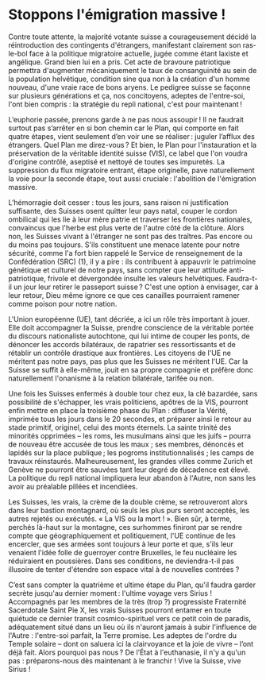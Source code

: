 # Stoppons l'émigration massive !

Contre toute attente, la majorité votante suisse a courageusement décidé la réintroduction des contingents d'étrangers, manifestant clairement son ras-le-bol face à la politique migratoire actuelle, jugée comme étant laxiste et angélique. Grand bien lui en a pris. Cet acte de bravoure patriotique permettra d'augmenter mécaniquement le taux de consanguinité au sein de la population helvétique, condition sine qua non à la création d'un homme nouveau, d'une vraie race de bons aryens. Le pedigree suisse se façonne sur plusieurs générations et ça, nos concitoyens, adeptes de l'entre-soi, l'ont bien compris : la stratégie du repli national, c'est pour maintenant ! 

L’euphorie passée, prenons garde à ne pas nous assoupir ! Il ne faudrait surtout pas s’arrêter en si bon chemin car le Plan, qui comporte en fait quatre étapes, vient seulement d’en voir une se réaliser : juguler l’afflux des étrangers. Quel Plan me direz-vous ? Et bien, le Plan pour l'instauration et la préservation de la véritable identité suisse (VIS), ce label que l'on voudra d'origine contrôlé, aseptisé et nettoyé de toutes ses impuretés. La suppression du flux migratoire entrant, étape originelle, pave naturellement la voie pour la seconde étape, tout aussi cruciale : l'abolition de l'émigration massive. 

L’hémorragie doit cesser : tous les jours, sans raison ni justification suffisante, des Suisses osent quitter leur pays natal, couper le cordon ombilical qui les lie à leur mère patrie et traverser les frontières nationales, convaincus que l'herbe est plus verte de l'autre côté de la clôture. Alors non, les Suisses vivant à l'étranger ne sont pas des traîtres. Pas encore ou du moins pas toujours. S'ils constituent une menace latente pour notre sécurité, comme l'a fort bien rappelé le Service de renseignement de la Confédération (SRC) (1), il y a pire : ils contribuent à appauvrir le patrimoine génétique et culturel de notre pays, sans compter que leur attitude anti-patriotique, frivole et dévergondée insulte les valeurs helvétiques. Faudra-t-il un jour leur retirer le passeport suisse ? C'est une option à envisager, car à leur retour, Dieu même ignore ce que ces canailles pourraient ramener comme poison pour notre nation. 

L'Union européenne (UE), tant décriée, a ici un rôle très important à jouer. Elle doit accompagner la Suisse, prendre conscience de la véritable portée du discours nationaliste autochtone, qui lui intime de couper les ponts, de dénoncer les accords bilatéraux, de rapatrier ses ressortissants et de rétablir un contrôle drastique aux frontières. Les citoyens de l'UE ne méritent pas notre pays, pas plus que les Suisses ne méritent l'UE. Car la Suisse se suffit à elle-même, jouit en sa propre compagnie et préfère donc naturellement l'onanisme à la relation bilatérale, tarifée ou non.

Une fois les Suisses enfermés à double tour chez eux, la clé bazardée, sans possibilité de s'échapper, les vrais politiciens, apôtres de la VIS, pourront enfin mettre en place la troisième phase du Plan : diffuser la Vérité, imprimée tous les jours dans le 20 secondes, et préparer ainsi le retour au stade primitif, originel, celui des monts éternels. La sainte trinité des minorités opprimées – les roms, les musulmans ainsi que les juifs – pourra de nouveau être accusée de tous les maux ; ses membres, dénoncés et lapidés sur la place publique ; les pogroms institutionnalisés ; les camps de travaux réinstaurés. Malheureusement, les grandes villes comme Zurich et Genève ne pourront être sauvées tant leur degré de décadence est élevé. La politique du repli national impliquera leur abandon à l'Autre, non sans les avoir au préalable pillées et incendiées. 

Les Suisses, les vrais, la crème de la double crème, se retrouveront alors dans leur bastion montagnard, où seuls les plus purs seront acceptés, les autres rejetés ou exécutés. « La VIS ou la mort ! ». Bien sûr, à terme, perchés là-haut sur la montagne, ces surhommes finiront par se rendre compte que géographiquement et politiquement, l'UE continue de les encercler, que ses armées sont toujours à leur porte et que, s'ils leur venaient l'idée folle de guerroyer contre Bruxelles, le feu nucléaire les réduiraient en poussières. Dans ses conditions, ne deviendra-t-il pas illusoire de tenter d'étendre son espace vital à de nouvelles contrées ?

C’est sans compter la quatrième et ultime étape du Plan, qu'il faudra garder secrète jusqu'au dernier moment : l'ultime voyage vers Sirius ! Accompagnés par les membres de la très (trop ?) progressiste Fraternité Sacerdotale Saint Pie X, les vrais Suisses pourront entamer en toute quiétude ce dernier transit cosmico-spirituel vers ce petit coin de paradis, adéquatement situé dans un lieu où ils n'auront jamais à subir l'influence de l'Autre : l'entre-soi parfait, la Terre promise. Les adeptes de l'ordre du Temple solaire – dont on saluera ici la clairvoyance et la joie de vivre – l’ont déjà fait. Alors pourquoi pas nous ? De l’État à l'euthanasie, il n'y a qu'un pas : préparons-nous dès maintenant à le franchir ! Vive la Suisse, vive Sirius !